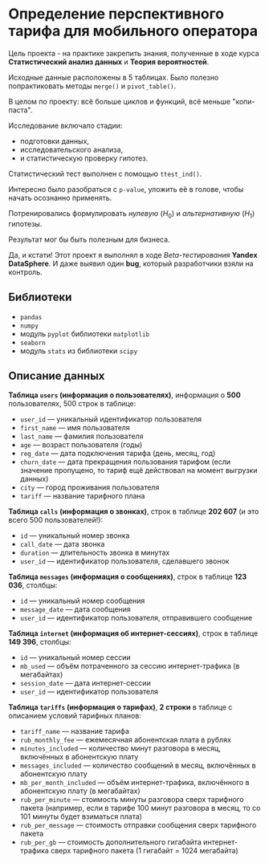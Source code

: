 # Определение перспективного тарифа для мобильного оператора

Цель проекта - на практике закрепить знания, полученные в ходе курса **Статистический анализ данных** и **Теория вероятностей**.

Исходные данные расположены в 5 таблицах. Было полезно попрактиковать методы `merge()` и `pivot_table()`.

В целом по проекту: всё больше циклов и функций, всё меньше "копи-паста".

Исследование включало стадии:
- подготовки данных, 
- исследовательского анализа,
- и статистическую проверку гипотез.

Статистический тест выполнен с помощью `ttest_ind()`. 

Интересно было разобраться с `p-value`, уложить её в голове, чтобы начать осознанно применять.

Потренировались формулировать *нулевую* ($H_0$) и *альтернативную* ($H_1$) гипотезы.

Результат мог бы быть полезным для бизнеса.

Да, и кстати! Этот проект я выполнял в ходе *Beta-тестирования* **Yandex DataSphere**. И даже выявил один **bug**, который разработчики взяли на контроль.

## Библиотеки

- `pandas`
- `numpy`
- модуль `pyplot` библиотеки `matplotlib`
- `seaborn`
- модуль `stats` из библиотеки `scipy`


## Описание данных

**Таблица `users` (информация о пользователях)**, информация о **500** пользователях, 500 строк в таблице:
- `user_id` — уникальный идентификатор пользователя
- `first_name` — имя пользователя
- `last_name` — фамилия пользователя
- `age` — возраст пользователя (годы)
- `reg_date` — дата подключения тарифа (день, месяц, год)
- `churn_date` — дата прекращения пользования тарифом (если значение пропущено, то тариф ещё действовал на момент выгрузки данных)
- `city` — город проживания пользователя
- `tariff` — название тарифного плана

**Таблица `calls` (информация о звонках)**, строк в таблице **202 607** (и это всего 500 пользователей!):
- `id` — уникальный номер звонка
- `call_date` — дата звонка
- `duration` — длительность звонка в минутах
- `user_id` — идентификатор пользователя, сделавшего звонок

**Таблица `messages` (информация о сообщениях)**, строк в таблице **123 036**, столбцы:
- `id` — уникальный номер сообщения
- `message_date` — дата сообщения
- `user_id` — идентификатор пользователя, отправившего сообщение

**Таблица `internet` (информация об интернет-сессиях)**, строк в таблице **149 396**, столбцы:
- `id` — уникальный номер сессии
- `mb_used` — объём потраченного за сессию интернет-трафика (в мегабайтах)
- `session_date` — дата интернет-сессии
- `user_id` — идентификатор пользователя

**Таблица `tariffs` (информация о тарифах)**, **2 строки** в таблице с описанием условий тарифных планов:
- `tariff_name` — название тарифа
- `rub_monthly_fee` — ежемесячная абонентская плата в рублях
- `minutes_included` — количество минут разговора в месяц, включённых в абонентскую плату
- `messages_included` — количество сообщений в месяц, включённых в абонентскую плату
- `mb_per_month_included` — объём интернет-трафика, включённого в абонентскую плату (в мегабайтах)
- `rub_per_minute` — стоимость минуты разговора сверх тарифного пакета (например, если в тарифе 100 минут разговора в месяц, то со 101 минуты будет взиматься плата)
- `rub_per_message` — стоимость отправки сообщения сверх тарифного пакета
- `rub_per_gb` — стоимость дополнительного гигабайта интернет-трафика сверх тарифного пакета (1 гигабайт = 1024 мегабайта)
